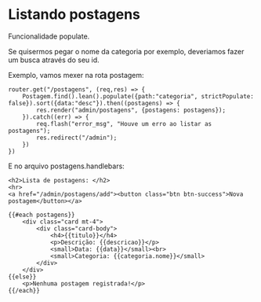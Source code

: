 # Listando postagens

Funcionalidade populate.

Se quisermos pegar o nome da categoria por exemplo, deveriamos fazer um busca através do seu id.

Exemplo, vamos mexer na rota postagem:

    router.get("/postagens", (req,res) => {
        Postagem.find().lean().populate({path:"categoria", strictPopulate: false}).sort({data:"desc"}).then((postagens) => {
            res.render("admin/postagens", {postagens: postagens});
        }).catch((err) => {
            req.flash("error_msg", "Houve um erro ao listar as postagens");
            res.redirect("/admin");
        })
    })

E no arquivo postagens.handlebars:

    <h2>Lista de postagens: </h2>
    <hr>
    <a href="/admin/postagens/add"><button class="btn btn-success">Nova postagem</button></a>

    {{#each postagens}}
        <div class="card mt-4">
            <div class="card-body">
                <h4>{{titulo}}</h4>
                <p>Descrição: {{descricao}}</p>
                <small>Data: {{data}}</small><br>
                <small>Categoria: {{categoria.nome}}</small>
            </div>
        </div>
    {{else}}
        <p>Nenhuma postagem registrada!</p>
    {{/each}}



